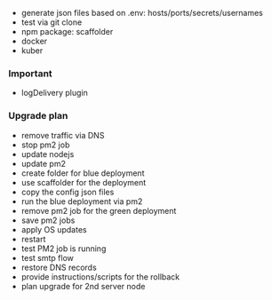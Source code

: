 - generate json files based on .env: hosts/ports/secrets/usernames
- test via git clone
- npm package: scaffolder
- docker
- kuber

### Important

- logDelivery plugin

### Upgrade plan

- remove traffic via DNS
- stop pm2 job
- update nodejs
- update pm2
- create folder for blue deployment
- use scaffolder for the deployment
- copy the config json files
- run the blue deployment via pm2
- remove pm2 job for the green deployment
- save pm2 jobs
- apply OS updates
- restart
- test PM2 job is running
- test smtp flow
- restore DNS records
- provide instructions/scripts for the rollback
- plan upgrade for 2nd server node
